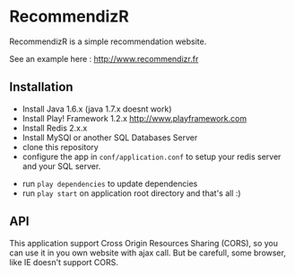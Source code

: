 RecommendizR
===============

RecommendizR is a simple recommendation website.

See an example here : http://www.recommendizr.fr

Installation
----------------

* Install Java 1.6.x (java 1.7.x doesnt work)
* Install Play! Framework 1.2.x http://www.playframework.com
* Install Redis 2.x.x
* Install MySQl or another SQL Databases Server
* clone this repository
* configure the app in `conf/application.conf` to setup your redis server and your SQL server.
- run `play dependencies` to update dependencies
- run `play start` on application root directory and that's all :)


API
--------
This application support Cross Origin Resources Sharing (CORS), 
so you can use it in you own website with ajax call.
But be carefull, some browser, like IE doesn't support CORS.

